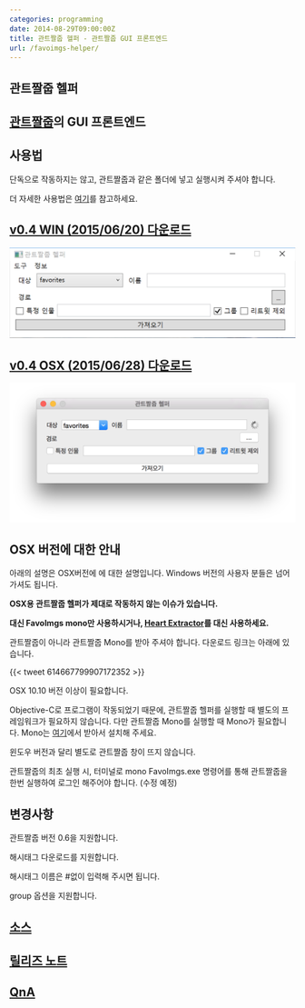 ```yaml
---
categories: programming
date: 2014-08-29T09:00:00Z
title: 관트짤줍 헬퍼 - 관트짤줍 GUI 프론트엔드
url: /favoimgs-helper/
---
```


## 관트짤줍 헬퍼

## [관트짤줍](http://azyu.tumblr.com/post/89925086759/favoimgs)의 GUI 프론트엔드

## 사용법
단독으로 작동하지는 않고, 관트짤줍과 같은 폴더에 넣고 실행시켜 주셔야 합니다.

더 자세한 사용법은 [여기](http://github.com/niceb5y/FavoImgs-Helper/wiki#사용법)를 참고하세요.

## [v0.4 WIN (2015/06/20) 다운로드](http://dl.dropboxusercontent.com/u/36107953/fi/FavoImgs-Helper.exe)

<img src="/images/V1U6X8Pdg.png" alt="niceb5y blog">

## [v0.4 OSX (2015/06/28) 다운로드](http://dl.dropboxusercontent.com/u/36107953/fi/FavoImgs-Helper.app.zip)

<img src="/images/41lIp78Pdx.png" alt="niceb5y blog">

## OSX 버전에 대한 안내
아래의 설명은 OSX버전에 에 대한 설명입니다. Windows 버전의 사용자 분들은 넘어가셔도 됩니다.

**OSX용 관트짤줍 헬퍼가 제대로 작동하지 않는 이슈가 있습니다.**

**대신 FavoImgs mono만 사용하시거나, [Heart Extractor](https://blog.niceb5y.net/heart-extractor/)를 대신 사용하세요.**

관트짤줍이 아니라 관트짤줍 Mono를 받아 주셔야 합니다.
다운로드 링크는 아래에 있습니다.

{{< tweet 614667799907172352 >}}

OSX 10.10 버전 이상이 필요합니다.

Objective-C로 프로그램이 작동되었기 때문에, 관트짤줍 헬퍼를 실행할 때 별도의 프레임워크가 필요하지 않습니다. 다만 관트짤줍 Mono를 실행할 때 Mono가 필요합니다. Mono는 [여기](http://www.mono-project.com/download/)에서 받아서 설치해 주세요.

윈도우 버전과 달리 별도로 관트짤줍 창이 뜨지 않습니다.

관트짤줍의 최초 실행 시, 터미널로 mono FavoImgs.exe 명령어를 통해 관트짤줍을 한번 실행하여 로그인 해주어야 합니다. (수정 예정)

## 변경사항
관트짤줍 버전 0.6을 지원합니다.

해시태그 다운로드를 지원합니다.

해시태그 이름은 #없이 입력해 주시면 됩니다.

group 옵션을 지원합니다.

## [소스](http://github.com/niceb5y/FavoImgs-Helper)

## [릴리즈 노트](http://github.com/niceb5y/FavoImgs-Helper/wiki/Release-Note)

## [QnA](http://github.com/niceb5y/FavoImgs-Helper/wiki/Q&A)
